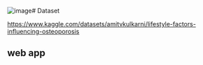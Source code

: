 ![image](https://github.com/user-attachments/assets/ccf8c1fe-0dd0-4ff0-ab39-d4861ffc3c72)# Dataset

https://www.kaggle.com/datasets/amitvkulkarni/lifestyle-factors-influencing-osteoporosis

## web app
